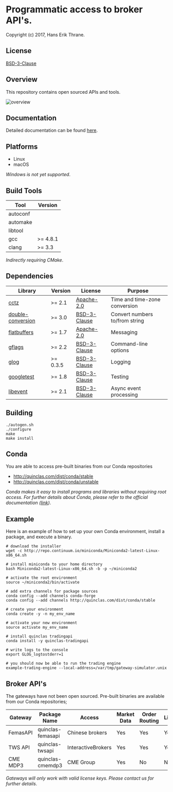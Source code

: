 # Programmatic access to broker API's.

Copyright (c) 2017, Hans Erik Thrane.

## License

[BSD-3-Clause](https://opensource.org/licenses/BSD-3-Clause)

## Overview

This repository contains open sourced APIs and tools.

![overview](https://github.com/quinclas/tradingapi/blob/gh-pages/_images/design.png)

## Documentation

Detailed documentation can be found [here](https://quinclas.github.io/tradingapi/index.html).

## Platforms

* Linux
* macOS

*Windows is not yet supported*.

## Build Tools

| Tool     | Version  |
| -------- | -------- |
| autoconf |          |
| automake |          |
| libtool  |          |
| gcc      | >= 4.8.1 |
| clang    | >= 3.3   |

*Indirectly requiring CMake*.

## Dependencies

| Library                                                          | Version  | License                                                      | Purpose                         |
| ---------------------------------------------------------------- | -------- | ------------------------------------------------------------ | ------------------------------- |
| [cctz](https://github.com/google/cctz)                           | >= 2.1   | [Apache-2.0](https://opensource.org/licenses/Apache-2.0)     | Time and time-zone conversion   |
| [double-conversion](https://github.com/google/double-conversion) | >= 3.0   | [BSD-3-Clause](https://opensource.org/licenses/BSD-3-Clause) | Convert numbers to/from string  |
| [flatbuffers](https://github.com/google/flatbuffers)             | >= 1.7   | [Apache-2.0](https://opensource.org/licenses/Apache-2.0)     | Messaging                       |
| [gflags](https://github.com/gflags/gflags)                       | >= 2.2   | [BSD-3-Clause](https://opensource.org/licenses/BSD-3-Clause) | Command-line options            |
| [glog](https://github.com/google/glog)                           | >= 0.3.5 | [BSD-3-Clause](https://opensource.org/licenses/BSD-3-Clause) | Logging                         |
| [googletest](https://github.com/google/googletest)               | >= 1.8   | [BSD-3-Clause](https://opensource.org/licenses/BSD-3-Clause) | Testing                         |
| [libevent](https://github.com/libevent/libevent)                 | >= 2.1   | [BSD-3-Clause](https://opensource.org/licenses/BSD-3-Clause) | Async event processing          |

## Building

    ./autogen.sh
    ./configure
    make
    make install

## Conda

You are able to access pre-built binaries from our Conda repositories

* <http://quinclas.com/dist/conda/stable>
* <http://quinclas.com/dist/conda/unstable>

*Conda makes it easy to install programs and libraries without requiring root access.
For further details about Conda, please refer to the official documentation ([link](https://conda.io/docs/))*.

## Example

Here is an example of how to set up your own Conda environment, install a package, and execute a binary.

    # download the installer
    wget -c http://repo.continuum.io/miniconda/Miniconda2-latest-Linux-x86_64.sh

    # install miniconda to your home directory
    bash Miniconda2-latest-Linux-x86_64.sh -b -p ~/miniconda2

    # activate the root environment
    source ~/miniconda2/bin/activate

    # add extra channels for package sources
    conda config --add channels conda-forge
    conda config --add channels http://quinclas.com/dist/conda/stable

    # create your environment
    conda create -y -n my_env_name

    # activate your new environment
    source activate my_env_name

    # install quinclas tradingapi
    conda install -y quinclas-tradingapi

    # write logs to the console
    export GLOG_logtostderr=1

    # you should now be able to run the trading engine
    example-trading-engine --local-address=/var/tmp/gateway-simulator.unix

## Broker API's

The gateways have not been open sourced.
Pre-built binaries are available from our Conda repositories;

| Gateway  | Package Name      | Access             | Market Data | Order Routing | Linux | Windows | macOS |
| -------- | ----------------- | ------------------ | ----------- | ------------- | ----- | ------- | ----- |
| FemasAPI | quinclas-femasapi | Chinese brokers    | Yes         | Yes           | Yes   | No      | No    |
| TWS API  | quinclas-twsapi   | InteractiveBrokers | Yes         | Yes           | Yes   | No      | Yes   |
| CME MDP3 | quinclas-cmemdp3  | CME Group          | Yes         | No            | No    | No      | No    |

*Gateways will only work with valid license keys. Please contact us for further details*.
